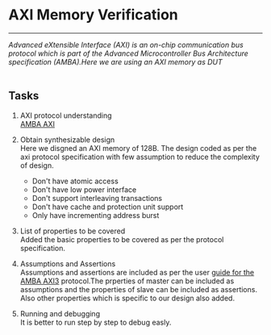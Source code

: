 # AXI Memory Verification
---------------------------------------

*Advanced eXtensible Interface (AXI) is an on-chip communication bus protocol which is part of the Advanced Microcontroller Bus Architecture specification (AMBA).Here we are using an AXI memory as DUT*<br>
<br>

## Tasks
1. AXI protocol understanding<br>
   [AMBA AXI](https://www.google.com/url?sa=t&rct=j&q=&esrc=s&source=web&cd=&ved=2ahUKEwiQzb33nP2CAxWMRmcHHRVGCSYQFnoECBcQAQ&url=https%3A%2F%2Fdocumentation-service.arm.com%2Fstatic%2F5f915920f86e16515cdc3342%3Ftoken%3D&usg=AOvVaw2512gw412xiXzIkXoe8ZSC&opi=89978449) <br>
3. Obtain synthesizable design<br>
   Here we disgned an AXI memory of 128B. The design coded as per the axi protocol specification with few assumption to reduce the complexity of design.<br>
   * Don't have atomic access
   * Don't have low power interface
   * Don't support interleaving transactions
   * Don't have cache and protection unit support
   * Only have incrementing address burst
   
4. List of properties to be covered<br>
   Added the basic properties to be covered as per the protocol specification.
5. Assumptions and Assertions<br>
   Assumptions and assertions are included as per the user [guide for the AMBA AXI3](https://www.google.com/url?sa=t&rct=j&q=&esrc=s&source=web&cd=&ved=2ahUKEwin4KmyqbeDAxVFwjgGHX8yAx8QFnoECBQQAQ&url=https%3A%2F%2Fdocumentation-service.arm.com%2Fstatic%2F5fa14378b1a7c5445f290251%3Ftoken%3D&usg=AOvVaw2_zmlHYZiD0r3Q-aTAe6IX&opi=89978449) protocol.The prperties of master can be included as assumptions and the properties of slave can be included as assertions. Also other properties which is specific to our design also added.
6. Running and debugging<br>
   It is better to run step by step to debug easly.

